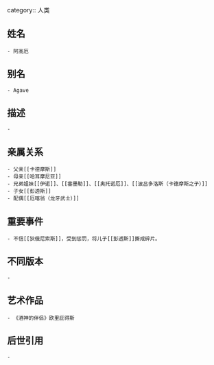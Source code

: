 category:: 人类
## 姓名
	- 阿高厄
## 别名
	- Agave
## 描述
	-
## 亲属关系
	- 父亲[[卡德摩斯]]
	- 母亲[[哈耳摩尼亚]]
	- 兄弟姐妹[[伊诺]]、[[塞墨勒]]、[[奥托诺厄]]、[[波吕多洛斯（卡德摩斯之子）]]
	- 子女[[彭透斯]]
	- 配偶[[厄喀翁（龙牙武士）]]
## 重要事件
	- 不信[[狄俄尼索斯]]，受到惩罚，将儿子[[彭透斯]]撕成碎片。
## 不同版本
	-
## 艺术作品
	- 《酒神的伴侣》欧里庇得斯
## 后世引用
	-
